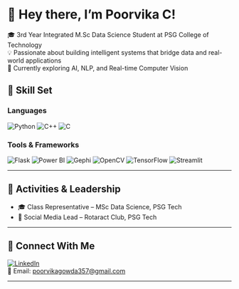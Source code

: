 # 👋 Hey there, I’m Poorvika C!

🎓 3rd Year Integrated M.Sc Data Science Student at PSG College of Technology  
💡 Passionate about building intelligent systems that bridge data and real-world applications  
🌱 Currently exploring AI, NLP, and Real-time Computer Vision  

## 🧠 Skill Set

### Languages
![Python](https://img.shields.io/badge/-Python-333?style=flat&logo=python)
![C++](https://img.shields.io/badge/-C++-333?style=flat&logo=cplusplus)
![C](https://img.shields.io/badge/-C-333?style=flat&logo=c)

### Tools & Frameworks
![Flask](https://img.shields.io/badge/-Flask-333?style=flat&logo=flask)
![Power BI](https://img.shields.io/badge/-PowerBI-333?style=flat&logo=powerbi)
![Gephi](https://img.shields.io/badge/-Gephi-333?style=flat&logo=gephi)
![OpenCV](https://img.shields.io/badge/-OpenCV-333?style=flat&logo=opencv)
![TensorFlow](https://img.shields.io/badge/-TensorFlow-333?style=flat&logo=tensorflow)
![Streamlit](https://img.shields.io/badge/-Streamlit-333?style=flat&logo=streamlit)

---

## 🏅 Activities & Leadership

- 🎓 Class Representative – MSc Data Science, PSG Tech  
- 📱 Social Media Lead – Rotaract Club, PSG Tech  

---

## 🤝 Connect With Me

[![LinkedIn](https://img.shields.io/badge/-LinkedIn-blue?style=flat&logo=linkedin)](https://www.linkedin.com/in/poorvikagowda/)  
📧 Email: [poorvikagowda357@gmail.com](mailto:poorvikagowda357@gmail.com)

---
